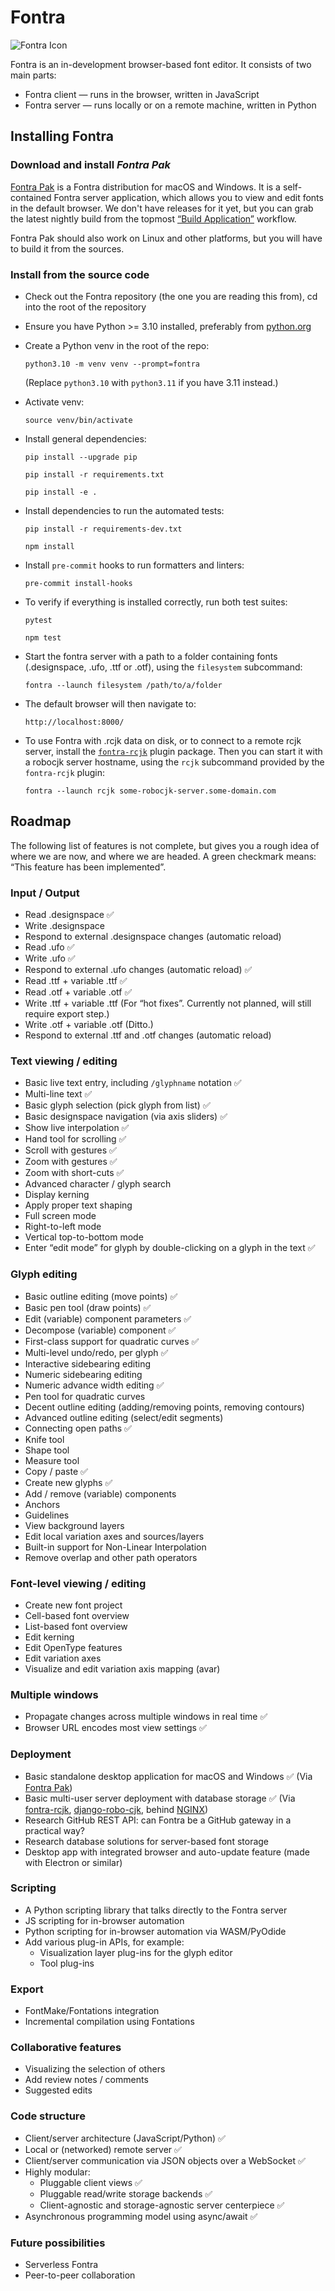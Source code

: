 # Fontra

![Fontra Icon](https://github.com/googlefonts/fontra/blob/main/fontra-icon.svg?raw=true)

Fontra is an in-development browser-based font editor. It consists of two main parts:

- Fontra client — runs in the browser, written in JavaScript
- Fontra server — runs locally or on a remote machine, written in Python

## Installing Fontra

### Download and install _Fontra Pak_

[Fontra Pak](https://github.com/googlefonts/fontra-pak) is a Fontra distribution for macOS and Windows. It is a self-contained Fontra server application, which allows you to view and edit fonts in the default browser. We don't have releases for it yet, but you can grab the latest nightly build from the topmost [“Build Application”](https://github.com/googlefonts/fontra-pak/actions) workflow.

Fontra Pak should also work on Linux and other platforms, but you will have to build it from the sources.

### Install from the source code

- Check out the Fontra repository (the one you are reading this from), cd into the root of the repository

- Ensure you have Python >= 3.10 installed, preferably from [python.org](https://www.python.org/downloads/)

- Create a Python venv in the root of the repo:

  `python3.10 -m venv venv --prompt=fontra`

  (Replace `python3.10` with `python3.11` if you have 3.11 instead.)

- Activate venv:

  `source venv/bin/activate`

- Install general dependencies:

  `pip install --upgrade pip`

  `pip install -r requirements.txt`

  `pip install -e .`

- Install dependencies to run the automated tests:

  `pip install -r requirements-dev.txt`

  `npm install`

- Install `pre-commit` hooks to run formatters and linters:

  `pre-commit install-hooks`

- To verify if everything is installed correctly, run both test suites:

  `pytest`

  `npm test`

- Start the fontra server with a path to a folder containing fonts (.designspace, .ufo, .ttf or .otf), using the `filesystem` subcommand:

  `fontra --launch filesystem /path/to/a/folder`

- The default browser will then navigate to:

  `http://localhost:8000/`

- To use Fontra with .rcjk data on disk, or to connect to a remote rcjk server, install the [`fontra-rcjk`](https://github.com/googlefonts/fontra-rcjk) plugin package. Then you can start it with a robocjk server hostname, using the `rcjk` subcommand provided by the `fontra-rcjk` plugin:

  `fontra --launch rcjk some-robocjk-server.some-domain.com`

## Roadmap

The following list of features is not complete, but gives you a rough idea of where we are now, and where we are headed. A green checkmark means: “This feature has been implemented”.

### Input / Output

- Read .designspace ✅
- Write .designspace
- Respond to external .designspace changes (automatic reload)
- Read .ufo ✅
- Write .ufo ✅
- Respond to external .ufo changes (automatic reload) ✅
- Read .ttf + variable .ttf ✅
- Read .otf + variable .otf ✅
- Write .ttf + variable .ttf (For “hot fixes”. Currently not planned, will still require export step.)
- Write .otf + variable .otf (Ditto.)
- Respond to external .ttf and .otf changes (automatic reload)

### Text viewing / editing

- Basic live text entry, including `/glyphname` notation ✅
- Multi-line text ✅
- Basic glyph selection (pick glyph from list) ✅
- Basic designspace navigation (via axis sliders) ✅
- Show live interpolation ✅
- Hand tool for scrolling ✅
- Scroll with gestures ✅
- Zoom with gestures ✅
- Zoom with short-cuts ✅
- Advanced character / glyph search
- Display kerning
- Apply proper text shaping
- Full screen mode
- Right-to-left mode
- Vertical top-to-bottom mode
- Enter “edit mode” for glyph by double-clicking on a glyph in the text ✅

### Glyph editing

- Basic outline editing (move points) ✅
- Basic pen tool (draw points) ✅
- Edit (variable) component parameters ✅
- Decompose (variable) component ✅
- First-class support for quadratic curves ✅
- Multi-level undo/redo, per glyph ✅
- Interactive sidebearing editing
- Numeric sidebearing editing
- Numeric advance width editing ✅
- Pen tool for quadratic curves
- Decent outline editing (adding/removing points, removing contours)
- Advanced outline editing (select/edit segments)
- Connecting open paths ✅
- Knife tool
- Shape tool
- Measure tool
- Copy / paste ✅
- Create new glyphs ✅
- Add / remove (variable) components
- Anchors
- Guidelines
- View background layers
- Edit local variation axes and sources/layers
- Built-in support for Non-Linear Interpolation
- Remove overlap and other path operators

### Font-level viewing / editing

- Create new font project
- Cell-based font overview
- List-based font overview
- Edit kerning
- Edit OpenType features
- Edit variation axes
- Visualize and edit variation axis mapping (avar)

### Multiple windows

- Propagate changes across multiple windows in real time ✅
- Browser URL encodes most view settings ✅

### Deployment

- Basic standalone desktop application for macOS and Windows ✅ (Via [Fontra Pak](https://github.com/googlefonts/fontra-pak))
- Basic multi-user server deployment with database storage ✅ (Via [fontra-rcjk](https://github.com/googlefonts/fontra-rcjk), [django-robo-cjk](https://github.com/googlefonts/django-robo-cjk), behind [NGINX](https://www.nginx.com/))
- Research GitHub REST API: can Fontra be a GitHub gateway in a practical way?
- Research database solutions for server-based font storage
- Desktop app with integrated browser and auto-update feature (made with Electron or similar)

### Scripting

- A Python scripting library that talks directly to the Fontra server
- JS scripting for in-browser automation
- Python scripting for in-browser automation via WASM/PyOdide
- Add various plug-in APIs, for example:
  - Visualization layer plug-ins for the glyph editor
  - Tool plug-ins

### Export

- FontMake/Fontations integration
- Incremental compilation using Fontations

### Collaborative features

- Visualizing the selection of others
- Add review notes / comments
- Suggested edits

### Code structure

- Client/server architecture (JavaScript/Python) ✅
- Local or (networked) remote server ✅
- Client/server communication via JSON objects over a WebSocket ✅
- Highly modular:
  - Pluggable client views ✅
  - Pluggable read/write storage backends ✅
  - Client-agnostic and storage-agnostic server centerpiece ✅
- Asynchronous programming model using async/await ✅

### Future possibilities

- Serverless Fontra
- Peer-to-peer collaboration
